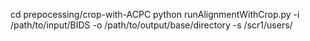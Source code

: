 cd prepocessing/crop-with-ACPC
python runAlignmentWithCrop.py -i /path/to/input/BIDS -o /path/to/output/base/directory -s /scr1/users/<user>
